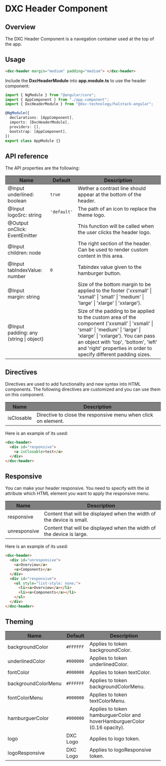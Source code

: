 # DXC Header Component

## Overview

The DXC Header Component is a navegation container used at the top of the app.

## Usage

```html
<dxc-header margin="medium" padding="medium"> </dxc-header>
```

Include the **DxcHeaderModule** into **app.module.ts** to use the header component:

```ts
import { NgModule } from "@angular/core";
import { AppComponent } from "./app.component";
import { DxcHeaderModule } from "@dxc-technology/halstack-angular";

@NgModule({
  declarations: [AppComponent],
  imports: [DxcHeaderModule],
  providers: [],
  bootstrap: [AppComponent],
})
export class AppModule {}
```

## API reference

The API properties are the following:

<table>
    <tr style="background-color: grey">
        <th>Name</th>
        <th>Default</th>
        <th>Description</th>
    </tr>
    <tr>
        <td>@Input<br>underlined: boolean</td>
        <td>
            <code>true</code>
        </td>
        <td>
            Wether a contrast line should appear at the bottom of the header.
        </td>
    </tr>
    <tr>
        <td>@Input<br>logoSrc: string</td>
        <td>
            <code>'default'</code>
        </td>
        <td>The path of an icon to replace the theme logo.</td>
    </tr>
    <tr>
        <td>@Output<br>onClick: EventEmitter</td>
        <td></td>
        <td>
            This function will be called when the user clicks the header logo.
        </td>
    </tr>
    <tr>
        <td>@Input<br>children: node</td>
        <td></td>
        <td>
            The right section of the header. Can be used to render custom content
            in this area.
        </td>
    </tr>
    <tr>
      <td>@Input<br>tabIndexValue: number</td>
      <td><code>0</code></td>
      <td>
        Tabindex value given to the hamburger button.
      </td>
    </tr>
    <tr>
        <td>@Input<br>margin: string</td>
        <td></td>
        <td>
            Size of the bottom margin to be applied to the footer ('xxsmall' |
            'xsmall' | 'small' | 'medium' | 'large' | 'xlarge' | 'xxlarge').
        </td>
    </tr>
    <tr>
        <td>@Input<br>padding: any (string | object)</td>
        <td></td>
        <td>
            Size of the padding to be applied to the custom area of the component
            ('xxsmall' | 'xsmall' | 'small' | 'medium' | 'large' | 'xlarge' |
            'xxlarge'). You can pass an object with 'top', 'bottom', 'left' and
            'right' properties in order to specify different padding sizes.
        </td>
    </tr>
</table>

## Directives

Directives are used to add functionality and new syntax into HTML components. The following directives are customized and you can use them on this component.

<table>
    <tr style="background-color: grey">
        <th>Name</th>
        <th>Description</th>
    </tr>
    <tr>
        <td>isClosable</td>
        <td>Directive to close the responsive menu when click on element.</td>
    </tr>
</table>

Here is an example of its used:

```html
<dxc-header>
  <div id="responsive">
    <a isClosable>test</a>
  </div>
</dxc-header>
```

## Responsive

You can make your header responsive. You need to specify with the id attribute which HTML element you want to apply the responsive menu.

<table>
    <tr style="background-color: grey">
        <th>Name</th>
        <th>Description</th>
    </tr>
    <tr>
        <td>responsive</td>
        <td>Content that will be displayed when the width of the device is small.</td>
    </tr>
    <tr>
        <td>unresponsive</td>
        <td>Content that will be displayed when the width of the device is large.</td>
    </tr>
</table>

Here is an example of its used:

```html
<dxc-header>
  <div id="unresponsive">
    <a>Overview</a>
    <a>Components</a>
  </div>
  <div id="responsive">
    <ul style="list-style: none;">
      <li><a>Overview</a></li>
      <li><a>Components</a></li>
    </ul>
  </div>
</dxc-header>
```

## Theming

<table>
    <tr style="background-color: grey">
      <th>Name</th>
      <th>Default</th>
      <th>Description</th>
    </tr>
    <tr>
      <td>backgroundColor</td>
      <td>
        <code>#FFFFFF</code>
      </td>
      <td>Applies to token backgroundColor.</td>
    </tr>
    <tr>
      <td>underlinedColor</td>
      <td>
        <code>#000000</code>
      </td>
      <td>Applies to token underlinedColor.</td>
    </tr>
    <tr>
      <td>fontColor</td>
      <td>
        <code>#000000</code>
      </td>
      <td>Applies to token textColor.</td>
    </tr>
    <tr>
      <td>backgroundColorMenu</td>
      <td>        
        <code>#FFFFFF</code>
      </td>
      <td>Applies to token backgroundColorMenu.</td>
    </tr>
    <tr>
      <td>fontColorMenu</td>
      <td>
        <code>#000000</code>
      </td>
      <td>Applies to token textColorMenu.</td>
    </tr>
    <tr>
      <td>hamburguerColor</td>
        <td>
          <code>#000000</code>
        </td>
      <td>Applies to token hamburguerColor and hoverHamburguerColor (0.16 opacity).</td>
    </tr>
    <tr>
        <td>logo</td>
        <td>DXC Logo</td>
        <td>Applies to logo token.</td>
    </tr>
    <tr>
        <td>logoResponsive</td>
        <td>DXC Logo</td>
        <td>Applies to logoResponsive token.</td>
    </tr>
</table>
